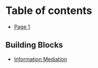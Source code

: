 # Table of contents

* [Page 1](README.md)

## Building Blocks

* [Information Mediation](building-blocks/information-mediation.md)
